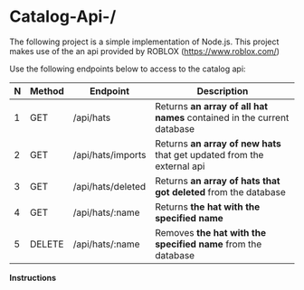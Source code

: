 # Catalog-Api-/

The following project is a simple implementation of Node.js. This project makes use of the an api provided by ROBLOX (https://www.roblox.com/) 

Use the following endpoints below to access to the catalog api:

| N   | Method | Endpoint          | Description                                                             |
| --- | ------ | ----------------- | ----------------------------------------------------------------------- |
| 1   | GET    | /api/hats         | Returns **an array of all hat names** contained in the current database |
| 2   | GET    | /api/hats/imports | Returns **an array of new hats** that get updated from the external api |
| 3   | GET    | /api/hats/deleted | Returns **an array of hats that got deleted** from the database         |
| 4   | GET    | /api/hats/:name   | Returns **the hat with the specified name**                             |
| 5   | DELETE | /api/hats/:name   | Removes **the hat with the specified name** from the database           |

**Instructions**
